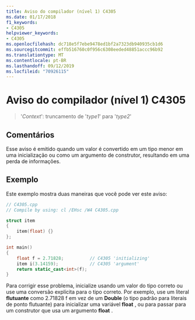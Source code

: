 ```yaml
---
title: Aviso do compilador (nível 1) C4305
ms.date: 01/17/2018
f1_keywords:
- C4305
helpviewer_keywords:
- C4305
ms.openlocfilehash: dc718e5f7ebe9478ed1bf2a7323db940935cb1d6
ms.sourcegitcommit: effb516760c0f956c6308eeded48851accc96b92
ms.translationtype: MT
ms.contentlocale: pt-BR
ms.lasthandoff: 09/12/2019
ms.locfileid: "70926115"
---
```

# <a name="compiler-warning-level-1-c4305"></a>Aviso do compilador (nível 1) C4305

> '*Context*': truncamento de '*type1*' para '*type2*'

## <a name="remarks"></a>Comentários

Esse aviso é emitido quando um valor é convertido em um tipo menor em uma inicialização ou como um argumento de construtor, resultando em uma perda de informações.

## <a name="example"></a>Exemplo

Este exemplo mostra duas maneiras que você pode ver este aviso:

```cpp
// C4305.cpp
// Compile by using: cl /EHsc /W4 C4305.cpp

struct item
{
    item(float) {}
};

int main()
{
    float f = 2.71828;          // C4305 'initializing'
    item i(3.14159);            // C4305 'argument'
    return static_cast<int>(f);
}
```

Para corrigir esse problema, inicialize usando um valor do tipo correto ou use uma conversão explícita para o tipo correto. Por exemplo, use um literal **flutuante** como 2.71828 f em vez de um **Double** (o tipo padrão para literais de ponto flutuante) para inicializar uma variável **float** , ou para passar para um construtor que usa um argumento **float** .
